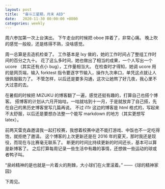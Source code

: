 ```yaml
---
layout: post
title:  "奋斗三星期，月末 AED"
date:   2020-11-30 00:00:00 +0800
categories: weekly
---
```


周六参加第一次上台演出。
下午走台的时候把 oboe 摔着了，非常心痛。
晚上吹的感觉一般般，还是练得不熟，没啥感觉。

周一总算是去造机检查了。
工作基本是 lxy 做的，她的工作时间占了整组工作时间的百分之九十。
花了这么多时间，她也做出了相当的成果，一个人写出一个 ucore （其实还有点小 bug），工作量相当大。
在检查时才得知，她调 ucore 用的是网页端，输入 forktest 指令要逐字节输入，操作九次串口，单凭这点就让人很佩服毅力了。
不管怎样，以后还是要多沟通，这次让她熬了好几夜，我心里不大过意的去。

在暑假的时候把 MIZUKU 的博客翻了一遍，感觉还挺有趣的，打算自己也搭个博客。
搭博客的计划从六月开始咕，一咕就咕到十一月，于是就放弃了自己搭，先在自己的黑历史博客里写几篇再说。
不过 i11r 这边的博客是 html 格式的，写起来不太舒服，以后还是要想办法整一个能写 markdown 的地方（其实更想写 latex）。

前两天雷克森邀请我一起打校赛，我想着校赛中途不能打游戏、中饭也不一定吃得饱，就拒绝了邀请。
这个博客的上次更新还是在 2016 年的夏天，那时我还是现役，而现在与比赛毫无联系了。
断更的时间比持续更新的时间还长，基本可以算是新博客了。
之后打算每周记录一些生活中有趣的事情，还想做一些运动的球或者鸭子叫。

“泉岭精神的是也就是一片着火的荆棘，大小球们在火里滚着。” ——《球的精神家园》

下周见。

